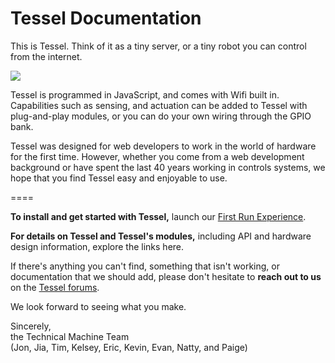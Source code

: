 Tessel Documentation
====
This is Tessel. Think of it as a tiny server, or a tiny robot you can control from the internet.

<img src='https://s3.amazonaws.com/technicalmachine-assets/doc+pictures/hardware_design_docs/TM-00-04-ports.png'>

Tessel is programmed in JavaScript, and comes with Wifi built in. Capabilities such as sensing, and actuation can be added to Tessel with plug-and-play modules, or you can do your own wiring through the GPIO bank.

Tessel was designed for web developers to work in the world of hardware for the first time. However, whether you come from a web development background or have spent the last 40 years working in controls systems, we hope that you find Tessel easy and enjoyable to use.

====

<b>To install and get started with Tessel,</b> launch our [First Run Experience](http://tessel.io/start).

<b>For details on Tessel and Tessel's modules,</b> including API and hardware design information, explore the links here.

If there's anything you can't find, something that isn't working, or documentation that we should add, please don't hesitate to <b>reach out to us</b> on the [Tessel forums](forums.tessel.io).

We look forward to seeing what you make.

Sincerely,<br/>
the Technical Machine Team<br/>
(Jon, Jia, Tim, Kelsey, Eric, Kevin, Evan, Natty, and Paige)
